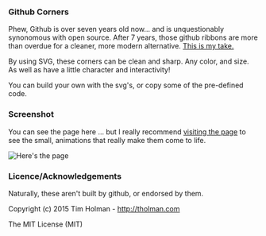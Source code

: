 ### Github Corners

Phew, Github is over seven years old now... and is unquestionably synonomous with open source. After 7 years, those github ribbons are more than overdue for a cleaner, more modern alternative. [This is my take.](http://tholman.com/github-corners)

By using SVG, these corners can be clean and sharp. Any color, and size. As well as have a little character and interactivity!
  
You can build your own with the svg's, or copy some of the pre-defined code.

### Screenshot

You can see the page here ... but I really recommend [visiting the page](http://tholman.com/github-corners) to see the small, animations that really make them come to life.

![Here's the page](https://i.imgur.com/703iLiS.png)

### Licence/Acknowledgements

Naturally, these aren't built by github, or endorsed by them.

Copyright (c) 2015 Tim Holman - http://tholman.com

The MIT License (MIT)

